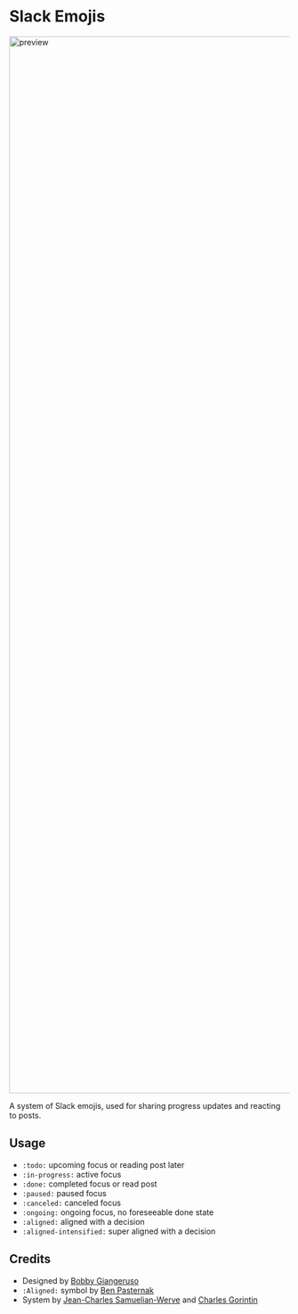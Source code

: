# Slack Emojis
<img width="1897" alt="preview" src="https://github.com/user-attachments/assets/e6fe3ea6-5922-4cbc-8124-71f376cb869e">

A system of Slack emojis, used for sharing progress updates and reacting to posts.

## Usage
- `:todo:` upcoming focus or reading post later
- `:in-progress:` active focus
- `:done:` completed focus or read post
- `:paused:` paused focus
- `:canceled:` canceled focus
- `:ongoing:` ongoing focus, no foreseeable done state
- `:aligned:` aligned with a decision
- `:aligned-intensified:` super aligned with a decision

## Credits
- Designed by [Bobby Giangeruso](https://x.com/_bgian)
- `:Aligned:` symbol by [Ben Pasternak](https://x.com/pasternak)
- System by [Jean-Charles Samuelian-Werve](https://x.com/jcsamuelian) and [Charles Gorintin](https://x.com/Gorintic)
